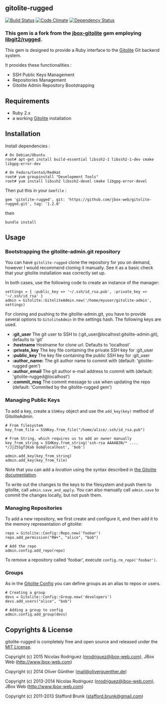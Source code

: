 ## gitolite-rugged
[![Build Status](https://travis-ci.org/jbox-web/gitolite-rugged.svg?branch=devel)](https://travis-ci.org/jbox-web/gitolite-rugged)
[![Code Climate](https://codeclimate.com/github/jbox-web/gitolite-rugged/badges/gpa.svg)](https://codeclimate.com/github/jbox-web/gitolite-rugged)
[![Dependency Status](https://gemnasium.com/jbox-web/gitolite-rugged.svg)](https://gemnasium.com/jbox-web/gitolite-rugged)

### This gem is a fork from the [jbox-gitolite](https://github.com/jbox-web/gitolite) gem employing [libgit2/rugged](https://github.com/libgit2/rugged).


This gem is designed to provide a Ruby interface to the [Gitolite](https://github.com/sitaramc/gitolite) Git backend system.

It provides these functionalities :

* SSH Public Keys Management
* Repositories Management
* Gitolite Admin Repository Bootstrapping

## Requirements ##
* Ruby 2.x
* a working [Gitolite](https://github.com/sitaramc/gitolite) installation

## Installation ##

Install dependencies :

    # On Debian/Ubuntu
    root# apt-get install build-essential libssh2-1 libssh2-1-dev cmake libgpg-error-dev

    # On Fedora/CentoS/RedHat
    root# yum groupinstall "Development Tools"
    root# yum install libssh2 libssh2-devel cmake libgpg-error-devel

Then put this in your ```Gemfile``` :

    gem 'gitolite-rugged', git: 'https://github.com/jbox-web/gitolite-rugged.git', tag: '1.2.0'

then

    bundle install


## Usage ##

### Bootstrapping the gitolite-admin.git repository ###

You can have `gitolite-rugged` clone the repository for you on demand, however I would recommend cloning it manually.
See it as a basic check that your gitolite installation was correctly set up.

In both cases, use the following code to create an instance of the manager:

    settings = { :public_key => '~/.ssh/id_rsa.pub', :private_key => '~/.ssh/id_rsa' }
    admin = Gitolite::GitoliteAdmin.new('/home/myuser/gitolite-admin', settings)

For cloning and pushing to the gitolite-admin.git, you have to provide several options to `GitoliteAdmin` in the settings hash. The following keys are used.

* **:git_user** The git user to SSH to (:git_user@localhost:gitolite-admin.git), defaults to 'git'
* **:hostname** Hostname for clone url. Defaults to 'localhost'
* **:private_key** The key file containing the private SSH key for :git_user
* **:public_key** The key file containing the public SSH key for :git_user
* **:author_name:** The git author name to commit with (default: 'gitolite-rugged gem')
* **:author_email** The git author e-mail address to commit with (default: 'gitolite-rugged@localhost')
* **:commit_msg** The commit message to use when updating the repo (default: 'Commited by the gitolite-rugged gem')

### Managing Public Keys ###

To add a key, create a `SSHKey` object and use the `add_key(key)` method of GitoliteAdmin.

    # From filesystem
    key_from_file = SSHKey.from_file("/home/alice/.ssh/id_rsa.pub")

    # From String, which requires us to add an owner manually
    key_from_string = SSHKey.from_string('ssh-rsa AAAAB3N/* .... */JjZ5SgfIKab bob@localhost', 'bob')

    admin.add_key(key_from_string)
    admin.add_key(key_from_file)

Note that you can add a *location* using the syntax described in [the Gitolite documentation](http://gitolite.com/gitolite/users.html#old-style-multi-keys).


To write out the changes to the keys to the filesystem and push them to gitolite, call `admin.save_and_apply`.
You can also manually call `admin.save` to commit the changes locally, but not push them.


### Managing Repositories ###

To add a new repository, we first create and configure it, and then add it to the memory representation of gitolite:

    repo = Gitolite::Config::Repo.new('foobar')
    repo.add_permission("RW+", "alice", "bob")

    # Add the repo
    admin.config.add_repo(repo)

To remove a repository called 'foobar', execute `config.rm_repo('foobar')`.


### Groups ###

As in the [Gitolite Config](http://gitolite.com/gitolite/groups.html) you can define groups as an alias to repos or users.

    # Creating a group
    devs = Gitolite::Config::Group.new('developers')
    devs.add_users("alice", "bob")

    # Adding a group to config
    admin.config.add_group(devs)



## Copyrights & License

gitolite-rugged is completely free and open source and released under the [MIT License](https://github.com/jbox-web/gitolite-rugged/blob/devel/LICENSE).

Copyright (c) 2015 Nicolas Rodriguez (nrodriguez@jbox-web.com), JBox Web (http://www.jbox-web.com)

Copyright (c) 2014 Oliver Günther (mail@oliverguenther.de)

Copyright (c) 2013-2014 Nicolas Rodriguez (nrodriguez@jbox-web.com), JBox Web (http://www.jbox-web.com)

Copyright (c) 2011-2013 Stafford Brunk (stafford.brunk@gmail.com)
